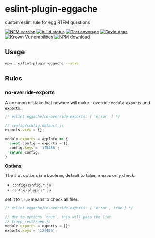 # eslint-plugin-eggache

custom eslint rule for egg RTFM questions

[![NPM version][npm-image]][npm-url]
[![build status][travis-image]][travis-url]
[![Test coverage][codecov-image]][codecov-url]
[![David deps][david-image]][david-url]
[![Known Vulnerabilities][snyk-image]][snyk-url]
[![NPM download][download-image]][download-url]

[npm-image]: https://img.shields.io/npm/v/eslint-plugin-eggache.svg?style=flat-square
[npm-url]: https://npmjs.org/package/eslint-plugin-eggache
[travis-image]: https://img.shields.io/travis/{{org}}/eslint-plugin-eggache.svg?style=flat-square
[travis-url]: https://travis-ci.org/{{org}}/eslint-plugin-eggache
[codecov-image]: https://codecov.io/gh/{{org}}/eslint-plugin-eggache/branch/master/graph/badge.svg
[codecov-url]: https://codecov.io/gh/{{org}}/eslint-plugin-eggache
[david-image]: https://img.shields.io/david/{{org}}/eslint-plugin-eggache.svg?style=flat-square
[david-url]: https://david-dm.org/{{org}}/eslint-plugin-eggache
[snyk-image]: https://snyk.io/test/npm/eslint-plugin-eggache/badge.svg?style=flat-square
[snyk-url]: https://snyk.io/test/npm/eslint-plugin-eggache
[download-image]: https://img.shields.io/npm/dm/eslint-plugin-eggache.svg?style=flat-square
[download-url]: https://npmjs.org/package/eslint-plugin-eggache

## Usage

```bash
npm i eslint-plugin-eggache --save
```

## Rules

### no-override-exports

A common mistake that newbee will make - override `module.exports` and `exports`.

```js
/* eslint eggache/no-override-exports: [ 'error' ] */

// config/config.default.js
exports.view = {};

module.exports = appInfo => {
  const config = exports = {};
  config.keys = '123456';
  return config;
}
```

**Options**:

The first options is a boolean, default to false, means only check:
- `config/config.*.js`
- `config/plugin.*.js`

set it to `true` means to check all files.

```js
/* eslint eggache/no-override-exports: [ 'error', true ] */

// due to options `true`, this will pass the lint
// ${app_root}/app.js
module.exports = exports = {};
exports.keys = '123456';
```